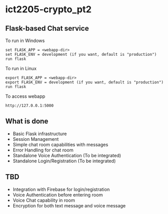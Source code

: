 # ict2205-crypto_pt2

## Flask-based Chat service 

To run in Windows

    set FLASK_APP = <webapp-dir>
    set FLASK_ENV = development (if you want, default is "production")
    run flask

To run in Linux

    export FLASK_APP = <webapp-dir>
    export FLASK_ENV = development (if you want, default is "production")
    run flask

To access webapp

    http://127.0.0.1:5000

## What is done
- Basic Flask infrastructure
- Session Management
- Simple chat room capabilities with messages
- Error Handling for chat room
- Standalone Voice Authentication (To be integrated)
- Standalone Login/Registration (To be integrated)

## TBD
- Integration with Firebase for login/registration
- Voice Authentication before entering room
- Voice Chat capability in room
- Encryption for both text message and voice message
